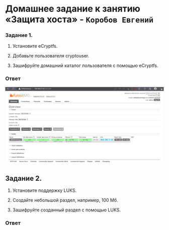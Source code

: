  # Домашнее задание к занятию «Защита хоста» - `Коробов Евгений`

### Задание 1. 
1. Установите eCryptfs.

2. Добавьте пользователя cryptouser.

3. Зашифруйте домашний каталог пользователя с помощью eCryptfs.
### Ответ
![s](https://github.com/nespaces/sdb-homeworks/blob/main/img/12.png)
## Задание 2. 
1. Установите поддержку LUKS.

2. Создайте небольшой раздел, например, 100 Мб.

3. Зашифруйте созданный раздел с помощью LUKS.
### Ответ
